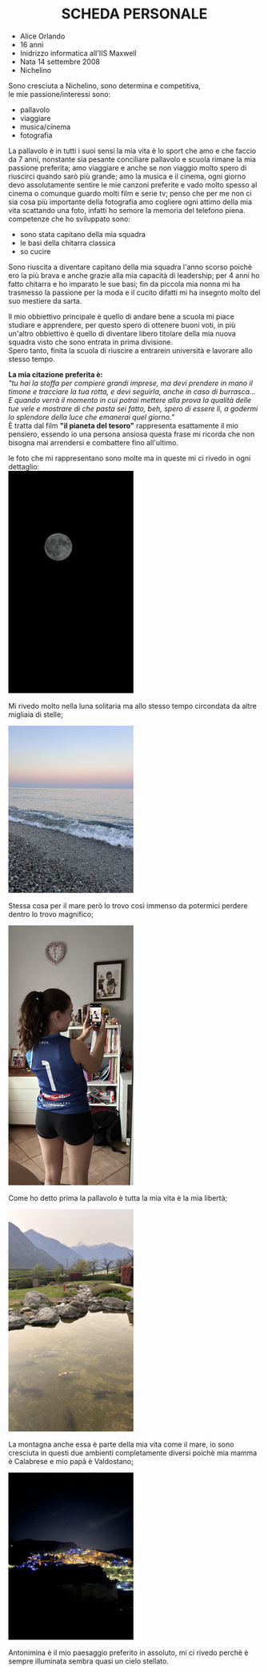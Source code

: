 <html>
    <head>
        <title>Scheda Personale</title>
    </head>
    <body>
        <h1 style="text-align:center"> SCHEDA PERSONALE </h1> 
        <p>
            <ul>
                <li>Alice Orlando</li>
                <li>16 anni </li> 
                <li>Inidrizzo informatica all'IIS Maxwell</li>
                <li>Nata 14 settembre 2008</li> 
                <li>Nichelino</li>
            </ul>
        </p>
        <p>
            Sono cresciuta a Nichelino, sono determina e competitiva, <br>le mie passione/interessi sono:       
            <ul>
                <li>pallavolo</li>
                <li>viaggiare</li>
                <li>musica/cinema</li>
                <li>fotografia</li>
            </ul>
            La pallavolo è in tutti i suoi sensi la mia vita è lo sport che amo e che faccio da 7 anni, nonstante sia pesante conciliare pallavolo e scuola rimane la mia passione preferita; amo viaggiare e anche se non viaggio molto spero di riuscirci quando sarò più grande; amo la musica e il cinema, ogni giorno devo assolutamente sentire le mie canzoni preferite e vado molto spesso al cinema o comunque guardo molti film e serie tv; penso che per me non ci sia cosa più importante della fotografia amo cogliere ogni attimo della mia vita scattando una foto, infatti ho semore la memoria del telefono piena. <br>
            competenze che ho sviluppato sono:
            <ul>
                <li>sono stata capitano della mia squadra</li>
                <li>le basi della chitarra classica</li>
                <li>so cucire</li>
            </ul>
            Sono riuscita a diventare capitano della mia squadra l'anno scorso poichè ero la più brava e anche grazie alla mia capacità di leadership; per 4 anni ho fatto chitarra e ho imparato le sue basi; fin da piccola mia nonna mi ha trasmesso la passione per la moda e il cucito difatti mi ha insegnto molto del suo mestiere da sarta. 
        </p>
        <p>
            Il mio obbiettivo principale è quello di andare bene a scuola mi piace studiare e apprendere, per questo spero di ottenere buoni voti, in più un'altro obbiettivo è quello di diventare libero titolare della mia nuova squadra visto che sono entrata in prima divisione.
            <br>Spero tanto, finita la scuola di riuscire a entrarein università e lavorare allo stesso tempo.
        </p>
        <p> 
            <b>La mia citazione preferita è:</b><br><i>"tu hai la stoffa per compiere grandi imprese, ma devi prendere in mano il timone e tracciare la tua rotta, e devi seguirla, anche in caso di burrasca... E quando verrà il momento in cui potrai mettere alla prova la qualità delle tue vele e mostrare di che pasta sei fatto, beh, spero di essere lì, a godermi lo splendore della luce che emanerai quel giorno.”</i><br>
            È tratta dal film <b>"il pianeta del tesoro"</b> rappresenta esattamente il mio pensiero, essendo io una persona ansiosa questa frase mi ricorda che non bisogna mai arrendersi e combattere fino all'ultimo.
        </p>
        <p>
            le foto che mi rappresentano sono molte ma in queste mi ci rivedo in ogni dettaglio:<br> <img src="moon.jpg" width="250 px"><br><p>Mi rivedo molto nella luna solitaria ma allo stesso tempo circondata da altre migliaia di stelle;</p> <img src="see.jpg" width="250 px"> <br> <p>Stessa cosa per il mare però lo trovo così immenso da potermici perdere dentro lo trovo magnifico;</p> <img src="volley.jpg" width="250 px"> <br><p>Come ho detto prima la pallavolo è tutta la mia vita è la mia libertà;</p> <img src="mountain.jpg" width="250 px"> <br> <P>La montagna anche essa è parte della mia vita come il mare, io sono cresciuta in questi due ambienti completamente diversi poichè mia mamma è Calabrese e mio papà è Valdostano;</P> <img src="antonimina.jpg" width="250 px"><p>Antonimina è il mio paesaggio preferito in assoluto, mi ci rivedo perchè è sempre illuminata sembra quasi un cielo stellato.</p>
        </p>
    </body>
</html>
